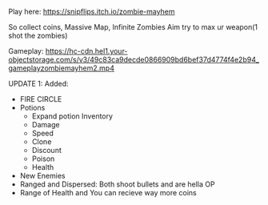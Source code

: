 Play here: https://snipflips.itch.io/zombie-mayhem

So collect coins, Massive Map, Infinite Zombies
Aim try to max ur weapon(1 shot the zombies)

Gameplay:
https://hc-cdn.hel1.your-objectstorage.com/s/v3/49c83ca9decde0866909bd6bef37d4774f4e2b94_gameplayzombiemayhem2.mp4

UPDATE 1:
Added:
- FIRE CIRCLE
- Potions
   - Expand potion Inventory
   - Damage
   - Speed
   - Clone
   - Discount
   - Poison
   - Health
- New Enemies
- Ranged and Dispersed: Both shoot bullets and are hella OP
- Range of Health and You can recieve way more coins
